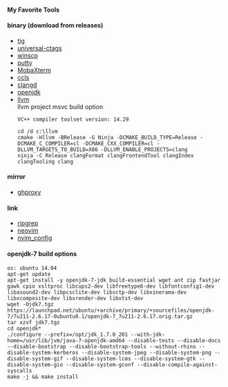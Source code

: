 #### My Favorite Tools

#### binary (download from releases)
* [tig](https://github.com/jonas/tig)
* [universal-ctags](https://github.com/universal-ctags/ctags)
* [winscp](https://winscp.net)
* [putty](https://www.chiark.greenend.org.uk/~sgtatham/putty)
* [MobaXterm](https://mobaxterm.mobatek.net/)
* [ccls](https://github.com/MaskRay/ccls)
* [clangd](https://github.com/clangd/clangd)
* [openjdk](https://openjdk.java.net)
* [llvm](https://github.com/llvm/llvm-project)</BR>
    llvm project msvc build option
    ```
    VC++ compiler toolset version: 14.29

    cd /d c:\llvm
    cmake -Hllvm -BRelease -G Ninja -DCMAKE_BUILD_TYPE=Release -DCMAKE_C_COMPILER=cl -DCMAKE_CXX_COMPILER=cl -DLLVM_TARGETS_TO_BUILD=X86 -DLLVM_ENABLE_PROJECTS=clang
    ninja -C Release clangFormat clangFrontendTool clangIndex clangTooling clang
    ```


#### mirror
* [ghproxy](https://ghproxy.com)


#### link
* [ripgrep](https://github.com/BurntSushi/ripgrep)
* [neovim](https://github.com/neovim/neovim)
* [nvim_config](https://github.com/fcying/dotvim)

#### openjdk-7 build options
```
os: ubuntu 14.04
apt-get update
apt-get install -y openjdk-7-jdk build-essential wget ant zip fastjar gawk cpio xsltproc libcups2-dev libfreetype6-dev libfontconfig1-dev libasound2-dev libpcsclite-dev libsctp-dev libxinerama-dev libxcomposite-dev libxrender-dev libxtst-dev
wget -Ojdk7.tgz https://launchpad.net/ubuntu/+archive/primary/+sourcefiles/openjdk-7/7u211-2.6.17-0ubuntu0.1/openjdk-7_7u211-2.6.17.orig.tar.gz
tar xzvf jdk7.tgz
cd openjdk*
./configure --prefix=/opt/jdk_1.7.0_201 --with-jdk-home=/usr/lib/jvm/java-7-openjdk-amd64 --disable-tests --disable-docs --disable-bootstrap --disable-bootstrap-tools --without-rhino --disable-system-kerberos --disable-system-jpeg --disable-system-png --disable-system-gif --disable-system-lcms --disable-system-gtk --disable-system-gio --disable-system-gconf --disable-compile-against-syscalls
make -j && make install
```

